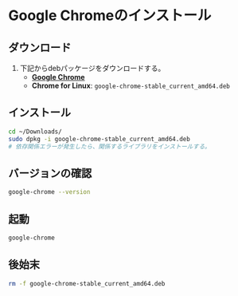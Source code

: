# Google Chromeのインストール

## ダウンロード
1. 下記からdebパッケージをダウンロードする。
   - **[Google Chrome](https://www.google.com/intl/ja/chrome/)**
   - **Chrome for Linux**: `google-chrome-stable_current_amd64.deb`

## インストール
```bash
cd ~/Downloads/
sudo dpkg -i google-chrome-stable_current_amd64.deb
# 依存関係エラーが発生したら、関係するライブラリをインストールする。
```

## バージョンの確認
```bash
google-chrome --version
```

## 起動
```bash
google-chrome
```

## 後始末
```bash
rm -f google-chrome-stable_current_amd64.deb
```
